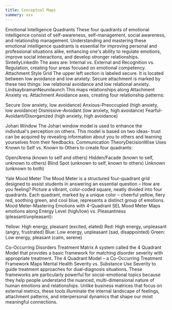```yaml
---
title: Conceptual Maps
summery: xxx
---
```


Emotional Intelligence Quadrants
These four quadrants of emotional intelligence consist of self-awareness, self-management, social awareness, and relationship management. Understanding and mastering these emotional intelligence quadrants is essential for improving personal and professional situations alike, enhancing one's ability to regulate emotions, improve social interactions, and develop stronger relationships. SintellyLinkedIn
The axes are: Internal vs. External and Recognition vs. Regulation, creating four areas focused on emotional competency.
Attachment Style Grid
The upper left section is labeled secure. It is located between low avoidance and low anxiety. Secure attachment is marked by these two things: low relational avoidance and low relational anxiety. LindsaybramanNeurolaunch
This maps relationships along Attachment Anxiety vs. Attachment Avoidance axes, creating four relationship patterns:

Secure (low anxiety, low avoidance)
Anxious-Preoccupied (high anxiety, low avoidance)
Dismissive-Avoidant (low anxiety, high avoidance)
Fearful-Avoidant/Disorganized (high anxiety, high avoidance)

Johari Window
The Johari window model is used to enhance the individual's perception on others. This model is based on two ideas- trust can be acquired by revealing information about you to others and learning yourselves from their feedbacks. Communication TheoryDecisionWise
Uses Known to Self vs. Known to Others to create four quadrants:

Open/Arena (known to self and others)
Hidden/Facade (known to self, unknown to others)
Blind Spot (unknown to self, known to others)
Unknown (unknown to both)

Yale Mood Meter
The Mood Meter is a structured four-quadrant grid designed to assist students in answering an essential question – How are you feeling? Picture a vibrant, color-coded square, neatly divided into four quadrants. Each quadrant, marked by a unique color – cheerful yellow, fiery red, soothing green, and cool blue, represents a distinct group of emotions. Mood Meter-Mastering Emotions with 4-Quadrant SEL Mood Meter
Maps emotions along Energy Level (high/low) vs. Pleasantness (pleasant/unpleasant):

Yellow: High energy, pleasant (excited, elated)
Red: High energy, unpleasant (angry, frustrated)
Blue: Low energy, unpleasant (sad, disappointed)
Green: Low energy, pleasant (calm, serene)

Co-Occurring Disorders Treatment Matrix
A system called the 4 Quadrant Model that provides a basic framework for matching disorder severity with appropriate treatment. The 4 Quadrant Model – a Co-Occurring Treatment Framework
Maps Mental Health Severity vs. Substance Use Severity to guide treatment approaches for dual-diagnosis situations.
These frameworks are particularly powerful for social-emotional topics because they help people understand the nuanced, multi-dimensional nature of human emotions and relationships. Unlike business matrices that focus on external metrics, these tools illuminate the internal landscape of feelings, attachment patterns, and interpersonal dynamics that shape our most meaningful connections.